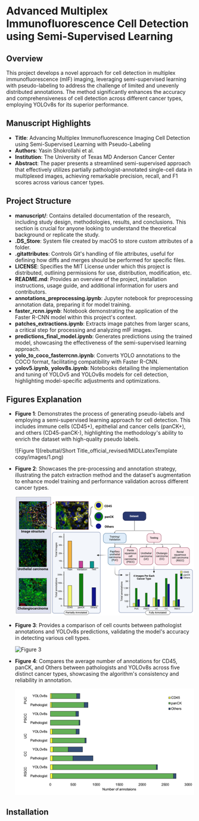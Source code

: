 
# Advanced Multiplex Immunofluorescence Cell Detection using Semi-Supervised Learning

## Overview
This project develops a novel approach for cell detection in multiplex immunofluorescence (mIF) imaging, leveraging semi-supervised learning with pseudo-labeling to address the challenge of limited and unevenly distributed annotations. The method significantly enhances the accuracy and comprehensiveness of cell detection across different cancer types, employing YOLOv8s for its superior performance.

## Manuscript Highlights
- **Title**: Advancing Multiplex Immunofluorescence Imaging Cell Detection using Semi-Supervised Learning with Pseudo-Labeling
- **Authors**: Yasin Shokrollahi et al.
- **Institution**: The University of Texas MD Anderson Cancer Center
- **Abstract**: The paper presents a streamlined semi-supervised approach that effectively utilizes partially pathologist-annotated single-cell data in multiplexed images, achieving remarkable precision, recall, and F1 scores across various cancer types.

## Project Structure
- **manuscript/**: Contains detailed documentation of the research, including study design, methodologies, results, and conclusions. This section is crucial for anyone looking to understand the theoretical background or replicate the study.
- **.DS_Store**: System file created by macOS to store custom attributes of a folder.
- **.gitattributes**: Controls Git's handling of file attributes, useful for defining how diffs and merges should be performed for specific files.
- **LICENSE**: Specifies the MIT License under which this project is distributed, outlining permissions for use, distribution, modification, etc.
- **README.md**: Provides an overview of the project, installation instructions, usage guide, and additional information for users and contributors.
- **annotations_preprocessing.ipynb**: Jupyter notebook for preprocessing annotation data, preparing it for model training.
- **faster_rcnn.ipynb**: Notebook demonstrating the application of the Faster R-CNN model within this project's context.
- **patches_extractions.ipynb**: Extracts image patches from larger scans, a critical step for processing and analyzing mIF images.
- **predictions_final_model.ipynb**: Generates predictions using the trained model, showcasing the effectiveness of the semi-supervised learning approach.
- **yolo_to_coco_fasterrcnn.ipynb**: Converts YOLO annotations to the COCO format, facilitating compatibility with Faster R-CNN.
- **yolov5.ipynb**, **yolov8s.ipynb**: Notebooks detailing the implementation and tuning of YOLOv5 and YOLOv8s models for cell detection, highlighting model-specific adjustments and optimizations.

## Figures Explanation
- **Figure 1**: Demonstrates the process of generating pseudo-labels and employing a semi-supervised learning approach for cell detection. This includes immune cells (CD45+), epithelial and cancer cells (panCK+), and others (CD45-panCK-), highlighting the methodology's ability to enrich the dataset with high-quality pseudo labels.
  
  ![Figure 1](rebuttal/Short Title_official_revised/MIDLLatexTemplate copy/images/1.png)

- **Figure 2**: Showcases the pre-processing and annotation strategy, illustrating the patch extraction method and the dataset's augmentation to enhance model training and performance validation across different cancer types.

  ![Figure 2](manuscript/images/2.png)

- **Figure 3**: Provides a comparison of cell counts between pathologist annotations and YOLOv8s predictions, validating the model's accuracy in detecting various cell types.

  ![Figure 3](manuscript/images/3.png)

- **Figure 4**: Compares the average number of annotations for CD45, panCK, and Others between pathologists and YOLOv8s across five distinct cancer types, showcasing the algorithm's consistency and reliability in annotation.

  ![Figure 4](manuscript/images/4.png)

## Installation
```bash





